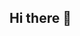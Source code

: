 ## Hi there 👋

<!--
**mehwishahmed/mehwishahmed** is a ✨ _special_ ✨ repository because its `README.md` (this file) appears on your GitHub profile.

Here are some ideas to get you started:

- 🔭 I’m currently working on ...
- 🌱 I’m currently learning ...
- 👯 I’m looking to collaborate on ...
- 🤔 I’m looking for help with ...
- 💬 Ask me about how I 
- 📫 How to reach me: email: mehwishahmed389@gmail.com insta: mehwssh
- 😄 Pronouns: ...
- ⚡ Fun fact: I love to paint 🎨
-->
